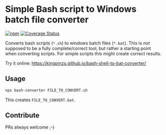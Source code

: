 # Simple Bash script to Windows batch file converter

[![npm](https://img.shields.io/npm/v/bash-converter)](https://www.npmjs.com/package/bash-converter)
[![Coverage Status](https://coveralls.io/repos/github/daniel-sc/bash-shell-to-bat-converter/badge.svg?branch=master)](https://coveralls.io/github/daniel-sc/bash-shell-to-bat-converter?branch=master)

Converts bash scripts (`*.sh`) to windows batch files (`*.bat`). 
This is _not_ supposed to be a fully complete/correct tool, but rather a starting point when converting scripts. 
For simple scripts this might create correct results.

Try it online: https://kingpinzs.github.io/bash-shell-to-bat-converter/

## Usage

```sh
npx bash-converter FILE_TO_CONVERT.sh
```
This creates `FILE_TO_CONVERT.bat`.

## Contribute

PRs always welcome ;-)
